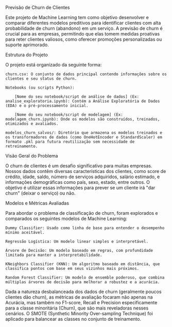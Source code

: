 Previsão de Churn de Clientes

Este projeto de Machine Learning tem como objetivo desenvolver e comparar diferentes modelos preditivos para identificar clientes com alta probabilidade de churn (abandono) em um serviço. A previsão de churn é crucial para as empresas, permitindo que elas tomem medidas proativas para reter clientes valiosos, como oferecer promoções personalizadas ou suporte aprimorado.

Estrutura do Projeto

O projeto está organizado da seguinte forma:

    churn.csv: O conjunto de dados principal contendo informações sobre os clientes e seu status de churn.

    Notebooks (ou scripts Python):

        [Nome do seu notebook/script de análise de dados] (Ex: analise_exploratoria.ipynb): Contém a Análise Exploratória de Dados (EDA) e o pré-processamento inicial.

        [Nome do seu notebook/script de modelagem] (Ex: modelagem_churn.ipynb): Onde os modelos são construídos, treinados, otimizados e avaliados.

    modelos_churn_salvos/: Diretório que armazena os modelos treinados e os transformadores de dados (como OneHotEncoder e StandardScaler) em formato .pkl para futura reutilização sem necessidade de retreinamento.

Visão Geral do Problema

O churn de clientes é um desafio significativo para muitas empresas. Nossos dados contêm diversas características dos clientes, como score de crédito, idade, saldo, número de serviços adquiridos, salário estimado, e informações demográficas como país, sexo, estado, entre outros. O objetivo é utilizar essas informações para prever se um cliente irá "dar churn" (deixar o serviço) ou não.

Modelos e Métricas Avaliadas

Para abordar o problema de classificação de churn, foram explorados e comparados os seguintes modelos de Machine Learning:

    Dummy Classifier: Usado como linha de base para entender o desempenho mínimo aceitável.

    Regressão Logística: Um modelo linear simples e interpretável.

    Árvore de Decisão: Um modelo baseado em regras, com profundidade limitada para manter a interpretabilidade.

    KNeighbors Classifier (KNN): Um algoritmo baseado em distância, que classifica pontos com base em seus vizinhos mais próximos.

    Random Forest Classifier: Um modelo de ensemble poderoso, que combina múltiplas árvores de decisão para melhorar a robustez e a acurácia.

Dada a natureza desbalanceada dos dados de churn (geralmente poucos clientes dão churn), as métricas de avaliação focaram não apenas na Acurácia, mas também no F1-score, Recall e Precision especificamente para a classe minoritária (Churn), que são mais reveladoras nesses cenários. O SMOTE (Synthetic Minority Over-sampling Technique) foi aplicado para balancear as classes no conjunto de treinamento.
